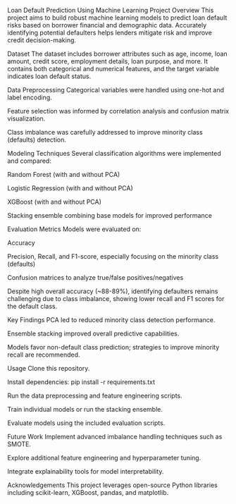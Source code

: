 Loan Default Prediction Using Machine Learning
Project Overview
This project aims to build robust machine learning models to predict loan default risks based on borrower financial and demographic data. Accurately identifying potential defaulters helps lenders mitigate risk and improve credit decision-making.

Dataset
The dataset includes borrower attributes such as age, income, loan amount, credit score, employment details, loan purpose, and more. It contains both categorical and numerical features, and the target variable indicates loan default status.

Data Preprocessing
Categorical variables were handled using one-hot and label encoding.

Feature selection was informed by correlation analysis and confusion matrix visualization.

Class imbalance was carefully addressed to improve minority class (defaults) detection.

Modeling Techniques
Several classification algorithms were implemented and compared:

Random Forest (with and without PCA)

Logistic Regression (with and without PCA)

XGBoost (with and without PCA)

Stacking ensemble combining base models for improved performance

Evaluation Metrics
Models were evaluated on:

Accuracy

Precision, Recall, and F1-score, especially focusing on the minority class (defaults)

Confusion matrices to analyze true/false positives/negatives

Despite high overall accuracy (~88-89%), identifying defaulters remains challenging due to class imbalance, showing lower recall and F1 scores for the default class.

Key Findings
PCA led to reduced minority class detection performance.

Ensemble stacking improved overall predictive capabilities.

Models favor non-default class prediction; strategies to improve minority recall are recommended.

Usage
Clone this repository.

Install dependencies: pip install -r requirements.txt

Run the data preprocessing and feature engineering scripts.

Train individual models or run the stacking ensemble.

Evaluate models using the included evaluation scripts.

Future Work
Implement advanced imbalance handling techniques such as SMOTE.

Explore additional feature engineering and hyperparameter tuning.

Integrate explainability tools for model interpretability.

Acknowledgements
This project leverages open-source Python libraries including scikit-learn, XGBoost, pandas, and matplotlib.
